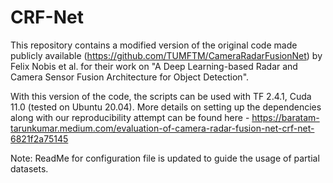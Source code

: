 # CRF-Net

This repository contains a modified version of the original code made publicly available (https://github.com/TUMFTM/CameraRadarFusionNet) by Felix Nobis et al. for their work on "A Deep Learning-based Radar and Camera Sensor Fusion Architecture for Object Detection".

With this version of the code, the scripts can be used with TF 2.4.1, Cuda 11.0 (tested on Ubuntu 20.04). More details on setting up the dependencies along with our reproducibility attempt can be found here - https://baratam-tarunkumar.medium.com/evaluation-of-camera-radar-fusion-net-crf-net-6821f2a75145

Note: ReadMe for configuration file is updated to guide the usage of partial datasets.
